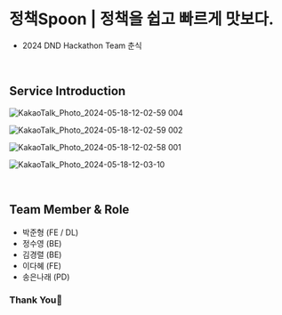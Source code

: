 # 정책Spoon | 정책을 쉽고 빠르게 맛보다.
- 2024 DND Hackathon Team 춘식


<br/>

## Service Introduction

![KakaoTalk_Photo_2024-05-18-12-02-59 004](https://github.com/DNDHackathon-choonsik/.github/assets/115399447/abb6d7ac-63e9-49c3-9059-5d7ed788d742)

![KakaoTalk_Photo_2024-05-18-12-02-59 002](https://github.com/DNDHackathon-choonsik/.github/assets/115399447/7634f922-8b32-440b-886e-f0fd8ea7f8b6)

![KakaoTalk_Photo_2024-05-18-12-02-58 001](https://github.com/DNDHackathon-choonsik/.github/assets/115399447/ed472c22-2723-4afb-aab5-fd1f781eba2f)

![KakaoTalk_Photo_2024-05-18-12-03-10](https://github.com/DNDHackathon-choonsik/.github/assets/115399447/b1bb6789-339b-4185-bcec-1fe697a32b78)

<br/>

## Team Member & Role
- 박준형 (FE / DL)
- 정수영 (BE)
- 김경렬 (BE)
- 이다혜 (FE)
- 송은나래 (PD)

### Thank You🙏
